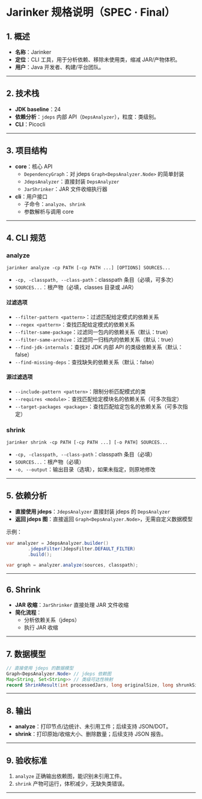 # Jarinker 规格说明（SPEC · Final）

## 1. 概述
- **名称**：Jarinker
- **定位**：CLI 工具，用于分析依赖、移除未使用类，缩减 JAR/产物体积。
- **用户**：Java 开发者、构建/平台团队。

---

## 2. 技术栈
- **JDK baseline**：24
- **依赖分析**：`jdeps` 内部 API（`DepsAnalyzer`），粒度：类级别。
- **CLI**：Picocli

---

## 3. 项目结构
- **core**：核心 API
    - `DependencyGraph`：对 jdeps `Graph<DepsAnalyzer.Node>` 的简单封装
    - `JdepsAnalyzer`：直接封装 `DepsAnalyzer`
    - `JarShrinker`：JAR 文件收缩执行器
- **cli**：用户接口
    - 子命令：`analyze`、`shrink`
    - 参数解析与调用 core

---

## 4. CLI 规范
### analyze
```
jarinker analyze -cp PATH [-cp PATH ...] [OPTIONS] SOURCES...
```
- `-cp, -classpath, --class-path`：classpath 条目（必填，可多次）
- `SOURCES...`：根产物（必填，classes 目录或 JAR）

#### 过滤选项
- `--filter-pattern <pattern>`：过滤匹配给定模式的依赖关系
- `--regex <pattern>`：查找匹配给定模式的依赖关系
- `--filter-same-package`：过滤同一包内的依赖关系（默认：true）
- `--filter-same-archive`：过滤同一归档内的依赖关系（默认：true）
- `--find-jdk-internals`：查找对 JDK 内部 API 的类级依赖关系（默认：false）
- `--find-missing-deps`：查找缺失的依赖关系（默认：false）

#### 源过滤选项
- `--include-pattern <pattern>`：限制分析匹配模式的类
- `--requires <module>`：查找匹配给定模块名的依赖关系（可多次指定）
- `--target-packages <package>`：查找匹配给定包名的依赖关系（可多次指定）

### shrink
```
jarinker shrink -cp PATH [-cp PATH ...] [-o PATH] SOURCES...
```
- `-cp, -classpath, --class-path`：classpath 条目（必填）
- `SOURCES...`：根产物（必填）
- `-o, --output`：输出目录（选填），如果未指定，则原地修改

---

## 5. 依赖分析
- **直接使用 jdeps**：`JdepsAnalyzer` 直接封装 jdeps 的 `DepsAnalyzer`
- **返回 jdeps 图**：直接返回 `Graph<DepsAnalyzer.Node>`，无需自定义数据模型

示例：
```java
var analyzer = JdepsAnalyzer.builder()
        .jdepsFilter(JdepsFilter.DEFAULT_FILTER)
        .build();

var graph = analyzer.analyze(sources, classpath);
```

---

## 6. Shrink
- **JAR 收缩**：`JarShrinker` 直接处理 JAR 文件收缩
- **简化流程**：
    - 分析依赖关系（jdeps）
    - 执行 JAR 收缩

---

## 7. 数据模型
```java
// 直接使用 jdeps 的数据模型
Graph<DepsAnalyzer.Node> // jdeps 依赖图
Map<String, Set<String>> // 类级可达性映射
record ShrinkResult(int processedJars, long originalSize, long shrunkSize) // 收缩结果
```

---

## 8. 输出
- **analyze**：打印节点/边统计、未引用工件；后续支持 JSON/DOT。
- **shrink**：打印原始/收缩大小、删除数量；后续支持 JSON 报告。

---

## 9. 验收标准
1. `analyze` 正确输出依赖图，能识别未引用工件。
2. `shrink` 产物可运行，体积减少，无缺失类错误。

---
